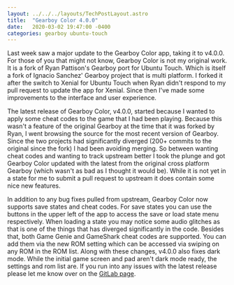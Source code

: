 ```yaml
---
layout: ../../../layouts/TechPostLayout.astro
title:  "Gearboy Color 4.0.0"
date:   2020-03-02 19:47:00 -0400
categories: gearboy ubuntu-touch
---
```



Last week saw a major update to the Gearboy Color app, taking it to v4.0.0. For
those of you that might not know, Gearboy Color is not my original work. It is a
fork of Ryan Pattison's Gearboy port for Ubuntu Touch. Which is itself a fork of
Ignacio Sanchez' Gearboy project that is multi platform. I forked it after the
switch to Xenial for Ubuntu Touch when Ryan didn't respond to my pull request to
update the app for Xenial. Since then I've made some improvements to the interface
and user experience.

The latest release of Gearboy Color, v4.0.0, started because I wanted to apply
some cheat codes to the game that I had been playing. Because this wasn't a feature
of the original Gearboy at the time that it was forked by Ryan, I went browsing
the source for the most recent version of Gearboy. Since the two projects had
significantly diverged (200+ commits to the original since the fork) I had been
avoiding merging. So between wanting cheat codes and wanting to track upstream
better I took the plunge and got Gearboy Color updated with the latest from the
original cross platform Gearboy (which wasn't as bad as I thought it would be).
While it is not yet in a state for me to submit a pull request to upstream it
does contain some nice new features.

In addition to any bug fixes pulled from upstream, Gearboy Color now supports
save states and cheat codes. For save states you can use the buttons in the upper
left of the app to access the save or load state menu respectively. When loading
a state you may notice some audio glitches as that is one of the things that has
diverged significantly in the code. Besides that, both Game Genie and GameShark
cheat codes are supported. You can add them via the new ROM setting which can be
accessed via swiping on any ROM in the ROM list. Along with these changes, v4.0.0
also fixes dark mode. While the initial game screen and pad aren't dark mode ready,
the settings and rom list are. If you run into any issues with the latest release
please let me know over on the [GitLab page](https://gitlab.com/bhdouglass/gearboy/issues).
